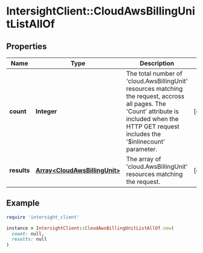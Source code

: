 # IntersightClient::CloudAwsBillingUnitListAllOf

## Properties

| Name | Type | Description | Notes |
| ---- | ---- | ----------- | ----- |
| **count** | **Integer** | The total number of &#39;cloud.AwsBillingUnit&#39; resources matching the request, accross all pages. The &#39;Count&#39; attribute is included when the HTTP GET request includes the &#39;$inlinecount&#39; parameter. | [optional] |
| **results** | [**Array&lt;CloudAwsBillingUnit&gt;**](CloudAwsBillingUnit.md) | The array of &#39;cloud.AwsBillingUnit&#39; resources matching the request. | [optional] |

## Example

```ruby
require 'intersight_client'

instance = IntersightClient::CloudAwsBillingUnitListAllOf.new(
  count: null,
  results: null
)
```

